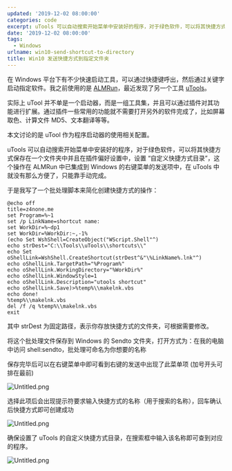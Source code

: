 ```yaml
---
updated: '2019-12-02 08:00:00'
categories: code
excerpt: uTools 可以自动搜索开始菜单中安装好的程序，对于绿色软件，可以将其快捷方式保存在一个文件夹中并且在插件偏好设置中，设置 “自定义快捷方式目录”，这个操作在 ALMRun 中已集成到 Windows 的右键菜单的发送项中，在 uTools 中就没有那么方便了，只能靠手动完成。
date: '2019-12-02 08:00:00'
tags:
  - Windows
urlname: win10-send-shortcut-to-directory
title: Win10 发送快捷方式到指定文件夹
---
```


在 Windows 平台下有不少快速启动工具，可以通过快捷键呼出，然后通过关键字启动指定软件。我之前使用的是 [ALMRun](https://github.com/chenall/ALMRun)，最近发现了另一个工具 [uTools](https://u.tools/)。


实际上 uTool 并不单是一个启动器，而是一组工具集，并且可以通过插件对其功能进行扩展。通过插件一些常用的功能就不需要打开另外的软件完成了，比如屏幕取色、计算文件 MD5、文本翻译等等。


本文讨论的是 uTool 作为程序启动器的使用相关配置。


uTools 可以自动搜索开始菜单中安装好的程序，对于绿色软件，可以将其快捷方式保存在一个文件夹中并且在插件偏好设置中，设置 “自定义快捷方式目录”，这个操作在 ALMRun 中已集成到 Windows 的右键菜单的发送项中，在 uTools 中就没有那么方便了，只能靠手动完成。


于是我写了一个批处理脚本来简化创建快捷方式的操作：


```text
@echo off
title=z4none.me
set Program=%~1
set /p LinkName=shortcut name:
set WorkDir=%~dp1
set WorkDir=%WorkDir:~,-1%
(echo Set WshShell=CreateObject("WScript.Shell"^)
echo strDest="C:\\Tools\\uTools\\shortcuts\\"
echo Set oShellLink=WshShell.CreateShortcut(strDest^&"\%LinkName%.lnk"^)
echo oShellLink.TargetPath="%Program%"
echo oShellLink.WorkingDirectory="%WorkDir%"
echo oShellLink.WindowStyle=1
echo oShellLink.Description="utools shortcut"
echo oShellLink.Save)>%temp%\\makelnk.vbs
echo done!
%temp%\\makelnk.vbs
del /f /q %temp%\\makelnk.vbs
exit

```


其中 strDest 为固定路径，表示你存放快捷方式的文件夹，可根据需要修改。


将这个批处理文件保存到 Windows 的 Sendto 文件夹，打开方式为：在我的电脑中访问 shell:sendto，批处理可命名为你想要的名称


保存完毕后可以在右键菜单中即可看到右键的发送中出现了此菜单项 (加号开头可排在最前)


![Untitled.png](https://prod-files-secure.s3.us-west-2.amazonaws.com/fbb39313-8950-40fc-9abf-5c7412d9778c/81b1c210-0a24-4f1f-8da5-d97aac860bbe/Untitled.png?X-Amz-Algorithm=AWS4-HMAC-SHA256&X-Amz-Content-Sha256=UNSIGNED-PAYLOAD&X-Amz-Credential=AKIAT73L2G45HZZMZUHI%2F20240926%2Fus-west-2%2Fs3%2Faws4_request&X-Amz-Date=20240926T042914Z&X-Amz-Expires=3600&X-Amz-Signature=4dd1997d8439f2dddf8f5fe9bdecfeb665890271dc701948fa0648d1dd2f4803&X-Amz-SignedHeaders=host&x-id=GetObject)


选择此项后会出现提示符要求输入快捷方式的名称（用于搜索的名称），回车确认后快捷方式即可创建成功


![Untitled.png](https://prod-files-secure.s3.us-west-2.amazonaws.com/fbb39313-8950-40fc-9abf-5c7412d9778c/4bdd2939-6ca2-438e-97e5-2700c97035ec/Untitled.png?X-Amz-Algorithm=AWS4-HMAC-SHA256&X-Amz-Content-Sha256=UNSIGNED-PAYLOAD&X-Amz-Credential=AKIAT73L2G45HZZMZUHI%2F20240926%2Fus-west-2%2Fs3%2Faws4_request&X-Amz-Date=20240926T042914Z&X-Amz-Expires=3600&X-Amz-Signature=0e977b964c51900afa41189fa6254e6818b234cf92b45da54dc2733c3849e1a4&X-Amz-SignedHeaders=host&x-id=GetObject)


确保设置了 uTools 的自定义快捷方式目录，在搜索框中输入该名称即可查到对应的程序。


![Untitled.png](https://prod-files-secure.s3.us-west-2.amazonaws.com/fbb39313-8950-40fc-9abf-5c7412d9778c/d55dadf5-a06c-46b0-8bb1-8c4495bfbb4f/Untitled.png?X-Amz-Algorithm=AWS4-HMAC-SHA256&X-Amz-Content-Sha256=UNSIGNED-PAYLOAD&X-Amz-Credential=AKIAT73L2G45HZZMZUHI%2F20240926%2Fus-west-2%2Fs3%2Faws4_request&X-Amz-Date=20240926T042914Z&X-Amz-Expires=3600&X-Amz-Signature=2c1657b11a0f1de34dade40c87a1fc97e71a3913776a78a5710c4b8af61f8ffb&X-Amz-SignedHeaders=host&x-id=GetObject)

